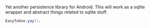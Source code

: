 Yet another persistence library for Android. This will work as a sqlite wrapper and abstract things related to sqlite stuff.

```java
EasyToUse.yay();
```
